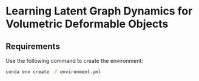 # Learning Latent Graph Dynamics for Volumetric Deformable Objects

## Requirements
Use the following command to create the environment:
```bash
conda env create -f environment.yml
```